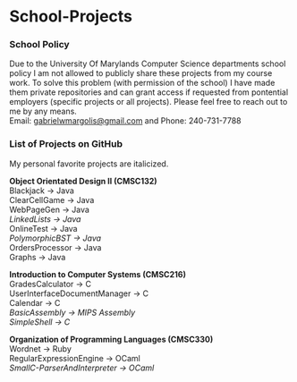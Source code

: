 # School-Projects
### School Policy
Due to the University Of Marylands Computer Science departments school policy I am not allowed to publicly share these projects from my course work. To solve this problem (with permission of the school) I have made them private repositories and can grant access if requested from pontential employers (specific projects or all projects). Please feel free to reach out to me by any means.  
Email: gabrielwmargolis@gmail.com and Phone: 240-731-7788

### List of Projects on GitHub
My personal favorite projects are italicized.

**Object Orientated Design II (CMSC132)**  
Blackjack -> Java  
ClearCellGame -> Java  
WebPageGen -> Java  
*LinkedLists -> Java*  
OnlineTest -> Java  
*PolymorphicBST -> Java*  
OrdersProcessor -> Java  
Graphs -> Java  

**Introduction to Computer Systems (CMSC216)**  
GradesCalculator -> C  
UserInterfaceDocumentManager -> C  
Calendar -> C  
*BasicAssembly -> MIPS Assembly*  
*SimpleShell -> C*  

**Organization of Programming Languages (CMSC330)**  
Wordnet -> Ruby  
RegularExpressionEngine -> OCaml  
*SmallC-ParserAndInterpreter -> OCaml*  
